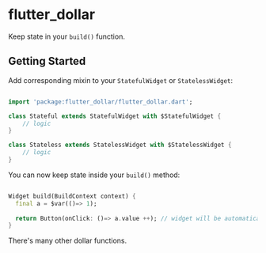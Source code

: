 # flutter_dollar

Keep state in your `build()` function.

## Getting Started

Add corresponding mixin to your `StatefulWidget` or `StatelessWidget`:

```dart

import 'package:flutter_dollar/flutter_dollar.dart';

class Stateful extends StatefulWidget with $StatefulWidget {
    // logic
}

class Stateless extends StatelessWidget with $StatelessWidget {
    // logic
}

```

You can now keep state inside your `build()` method: 

```dart

Widget build(BuildContext context) {
  final a = $var(()=> 1);
  
  return Button(onClick: ()=> a.value ++); // widget will be automatically updated after click
}

```

There's many other dollar functions.
